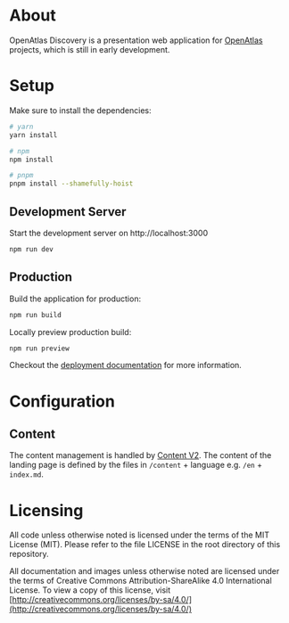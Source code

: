 # About

OpenAtlas Discovery is a presentation web application for
[OpenAtlas](https://openatlas.eu) projects,
which is still in early development.

# Setup
Make sure to install the dependencies:

```bash
# yarn
yarn install

# npm
npm install

# pnpm
pnpm install --shamefully-hoist
```

## Development Server
Start the development server on http://localhost:3000

```bash
npm run dev
```

## Production
Build the application for production:

```bash
npm run build
```

Locally preview production build:

```bash
npm run preview
```

Checkout the [deployment documentation](https://v3.nuxtjs.org/docs/deployment)
for more information.

# Configuration
## Content
The content management is handled by [Content V2](https://content.nuxtjs.org/).
The content of the landing page is defined by the files in 
`/content` + language e.g. `/en` + `index.md`.

# Licensing
All code unless otherwise noted is licensed under the terms of the MIT License
(MIT). Please refer to the file LICENSE in the root directory of this
repository.

All documentation and images unless otherwise noted are licensed under the
terms of Creative Commons Attribution-ShareAlike 4.0 International License.
To view a copy of this license, visit
[http://creativecommons.org/licenses/by-sa/4.0/](http://creativecommons.org/licenses/by-sa/4.0/)


